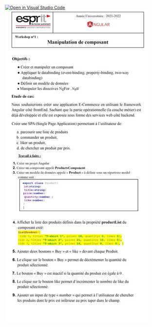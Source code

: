 [![Open in Visual Studio Code](https://classroom.github.com/assets/open-in-vscode-f059dc9a6f8d3a56e377f745f24479a46679e63a5d9fe6f495e02850cd0d8118.svg)](https://classroom.github.com/online_ide?assignment_repo_id=7477461&assignment_repo_type=AssignmentRepo)
![plot](https://github.com/badi3a/AngularWorkshops-2cinfo/blob/main/workshop1.png)

